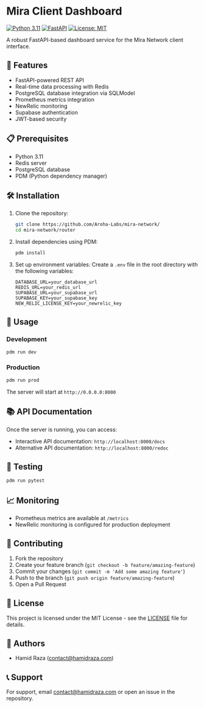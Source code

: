 # Mira Client Dashboard

[![Python 3.11](https://img.shields.io/badge/python-3.11-blue.svg)](https://www.python.org/downloads/release/python-311/)
[![FastAPI](https://img.shields.io/badge/FastAPI-0.115.5-green.svg)](https://fastapi.tiangolo.com)
[![License: MIT](https://img.shields.io/badge/License-MIT-yellow.svg)](https://opensource.org/licenses/MIT)

A robust FastAPI-based dashboard service for the Mira Network client interface.

## 🚀 Features

- FastAPI-powered REST API
- Real-time data processing with Redis
- PostgreSQL database integration via SQLModel
- Prometheus metrics integration
- NewRelic monitoring
- Supabase authentication
- JWT-based security

## 📋 Prerequisites

- Python 3.11
- Redis server
- PostgreSQL database
- PDM (Python dependency manager)

## 🛠 Installation

1. Clone the repository:

   ```bash
   git clone https://github.com/Aroha-Labs/mira-network/
   cd mira-network/router
   ```

2. Install dependencies using PDM:

   ```bash
   pdm install
   ```

3. Set up environment variables:
   Create a `.env` file in the root directory with the following variables:
   ```
   DATABASE_URL=your_database_url
   REDIS_URL=your_redis_url
   SUPABASE_URL=your_supabase_url
   SUPABASE_KEY=your_supabase_key
   NEW_RELIC_LICENSE_KEY=your_newrelic_key
   ```

## 🚀 Usage

### Development

```bash
pdm run dev
```

### Production

```bash
pdm run prod
```

The server will start at `http://0.0.0.0:8000`

## 📚 API Documentation

Once the server is running, you can access:

- Interactive API documentation: `http://localhost:8000/docs`
- Alternative API documentation: `http://localhost:8000/redoc`

## 🧪 Testing

```bash
pdm run pytest
```

## 📈 Monitoring

- Prometheus metrics are available at `/metrics`
- NewRelic monitoring is configured for production deployment

## 🤝 Contributing

1. Fork the repository
2. Create your feature branch (`git checkout -b feature/amazing-feature`)
3. Commit your changes (`git commit -m 'Add some amazing feature'`)
4. Push to the branch (`git push origin feature/amazing-feature`)
5. Open a Pull Request

## 📝 License

This project is licensed under the MIT License - see the [LICENSE](LICENSE) file for details.

## 👥 Authors

- Hamid Raza (contact@hamidraza.com)

## 📞 Support

For support, email contact@hamidraza.com or open an issue in the repository.
